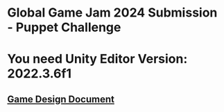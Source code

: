 # Global Game Jam 2024 Submission - Puppet Challenge
# You need Unity Editor Version: 2022.3.6f1

## [Game Design Document](https://docs.google.com/document/d/1yMKuuthKZLYxQQmmffAOWl8nD6a2iUlR14vyNXIwvpo/edit)


